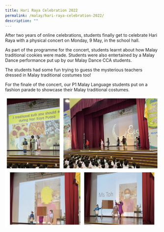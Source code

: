 ```yaml
---
title: Hari Raya Celebration 2022
permalink: /malay/hari-raya-celebration-2022/
description: ""
---
```

After two years of online celebrations, students finally get to celebrate Hari Raya with a physical concert on Monday, 9 May, in the school hall.

  

As part of the programme for the concert, students learnt about how Malay traditional cookies were made. Students were also entertained by a Malay Dance performance put up by our Malay Dance CCA students.

  

The students had some fun trying to guess the mysterious teachers dressed in Malay traditional costumes too!

  

For the finale of the concert, our P1 Malay Language students put on a fashion parade to showcase their Malay traditional costumes.

![](/images/hariraya.png)